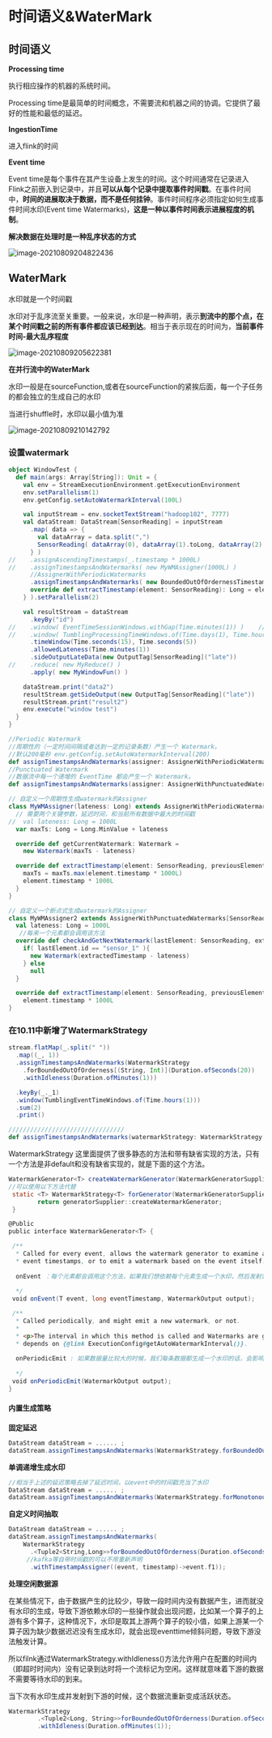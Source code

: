 # 时间语义&WaterMark

## 时间语义

**Processing time**

执行相应操作的机器的系统时间。

Processing time是最简单的时间概念，不需要流和机器之间的协调。它提供了最好的性能和最低的延迟。

**IngestionTime**

进入flink的时间

**Event time**

Event time是每个事件在其产生设备上发生的时间。这个时间通常在记录进入Flink之前嵌入到记录中，并且**可以从每个记录中提取事件时间戳**。在事件时间中，**时间的进展取决于数据，而不是任何挂钟**。事件时间程序必须指定如何生成事件时间水印(Event time Watermarks)，**这是一种以事件时间表示进展程度的机制**。

**解决数据在处理时是一种乱序状态的方式**

![image-20210809204822436](https://raw.githubusercontent.com/privking/king-note-images/master/img/note/image-20210809204822436-1628513302-c18c35.png)

## WaterMark

水印就是一个时间戳

水印对于乱序流至关重要。一般来说，水印是一种声明，表示**到流中的那个点，在某个时间戳之前的所有事件都应该已经到达**。相当于表示现在的时间为，**当前事件时间-最大乱序程度**

![image-20210809205622381](https://raw.githubusercontent.com/privking/king-note-images/master/img/note/image-20210809205622381-1628513782-4301b2.png)

**在并行流中的WaterMark**

水印一般是在sourceFunction,或者在sourceFunction的紧挨后面，每一个子任务的都会独立的生成自己的水印

当进行shuffle时，水印以最小值为准

![image-20210809210142792](https://raw.githubusercontent.com/privking/king-note-images/master/img/note/image-20210809210142792-1628514102-b5a1ec.png)

### 设置watermark

```scala
object WindowTest {
  def main(args: Array[String]): Unit = {
    val env = StreamExecutionEnvironment.getExecutionEnvironment
    env.setParallelism(1)
    env.getConfig.setAutoWatermarkInterval(100L)

    val inputStream = env.socketTextStream("hadoop102", 7777)
    val dataStream: DataStream[SensorReading] = inputStream
      .map( data => {
        val dataArray = data.split(",")
        SensorReading( dataArray(0), dataArray(1).toLong, dataArray(2).toDouble )
      } )
//    .assignAscendingTimestamps(_.timestamp * 1000L)
//    .assignTimestampsAndWatermarks( new MyWMAssigner(1000L) )
      //AssignerWithPeriodicWatermarks
      .assignTimestampsAndWatermarks( new BoundedOutOfOrdernessTimestampExtractor[SensorReading](Time.seconds(1)) {
      override def extractTimestamp(element: SensorReading): Long = element.timestamp * 1000L
    } ).setParallelism(2)

    val resultStream = dataStream
      .keyBy("id")
//    .window( EventTimeSessionWindows.withGap(Time.minutes(1)) )    // 会话窗口
//    .window( TumblingProcessingTimeWindows.of(Time.days(1), Time.hours(-8)) )
      .timeWindow(Time.seconds(15), Time.seconds(5))
      .allowedLateness(Time.minutes(1))
      .sideOutputLateData(new OutputTag[SensorReading]("late"))
//    .reduce( new MyReduce() )
      .apply( new MyWindowFun() )

    dataStream.print("data2")
    resultStream.getSideOutput(new OutputTag[SensorReading]("late"))
    resultStream.print("result2")
    env.execute("window test")
  }
}
```

```scala
//Periodic Watermark
//周期性的（一定时间间隔或者达到一定的记录条数）产生一个 Watermark。
//默认200毫秒 env.getConfig.setAutoWatermarkInterval(200)
def assignTimestampsAndWatermarks(assigner: AssignerWithPeriodicWatermarks[T]): DataStream[T] 
//Punctuated Watermark
//数据流中每一个递增的 EventTime 都会产生一个 Watermark。
def assignTimestampsAndWatermarks(assigner: AssignerWithPunctuatedWatermarks[T]): DataStream[T] 
```

```scala
// 自定义一个周期性生成watermark的Assigner
class MyWMAssigner(lateness: Long) extends AssignerWithPeriodicWatermarks[SensorReading]{
  // 需要两个关键参数，延迟时间，和当前所有数据中最大的时间戳
//  val lateness: Long = 1000L
  var maxTs: Long = Long.MinValue + lateness

  override def getCurrentWatermark: Watermark =
    new Watermark(maxTs - lateness)

  override def extractTimestamp(element: SensorReading, previousElementTimestamp: Long): Long = {
    maxTs = maxTs.max(element.timestamp * 1000L)
    element.timestamp * 1000L
  }
}

// 自定义一个断点式生成watermark的Assigner
class MyWMAssigner2 extends AssignerWithPunctuatedWatermarks[SensorReading]{
  val lateness: Long = 1000L
   //每来一个元素都会调用该方法
  override def checkAndGetNextWatermark(lastElement: SensorReading, extractedTimestamp: Long): Watermark = {
    if( lastElement.id == "sensor_1" ){
      new Watermark(extractedTimestamp - lateness)
    } else
      null
  }

  override def extractTimestamp(element: SensorReading, previousElementTimestamp: Long): Long =
    element.timestamp * 1000L
}
```

### 在10.11中新增了WatermarkStrategy

```scala
stream.flatMap(_.split(" "))
  .map((_, 1))
  .assignTimestampsAndWatermarks(WatermarkStrategy
    .forBoundedOutOfOrderness[(String, Int)](Duration.ofSeconds(20))
    .withIdleness(Duration.ofMinutes(1)))

  .keyBy(_._1)
  .window(TumblingEventTimeWindows.of(Time.hours(1)))
  .sum(2)
  .print()

////////////////////////////////
def assignTimestampsAndWatermarks(watermarkStrategy: WatermarkStrategy[T]): DataStream[T]
```

WatermarkStrategy 这里面提供了很多静态的方法和带有缺省实现的方法，只有一个方法是非default和没有缺省实现的，就是下面的这个方法。

```java
WatermarkGenerator<T> createWatermarkGenerator(WatermarkGeneratorSupplier.Context context);
//可以使用以下方法代替
 static <T> WatermarkStrategy<T> forGenerator(WatermarkGeneratorSupplier<T> generatorSupplier) {
        return generatorSupplier::createWatermarkGenerator;
 }
```

```scala
@Public
public interface WatermarkGenerator<T> {

 /**
  * Called for every event, allows the watermark generator to examine and remember the
  * event timestamps, or to emit a watermark based on the event itself.
  
  onEvent ：每个元素都会调用这个方法，如果我们想依赖每个元素生成一个水印，然后发射到下游(可选，就是看是否用output来收集水印)，我们可以实现这个方法.
  
  */
 void onEvent(T event, long eventTimestamp, WatermarkOutput output);

 /**
  * Called periodically, and might emit a new watermark, or not.
  *
  * <p>The interval in which this method is called and Watermarks are generated
  * depends on {@link ExecutionConfig#getAutoWatermarkInterval()}.
  
  onPeriodicEmit : 如果数据量比较大的时候，我们每条数据都生成一个水印的话，会影响性能，所以这里还有一个周期性生成水印的方法。这个水印的生成周期可以这样设置：env.getConfig().setAutoWatermarkInterval(5000L);
  
  */
 void onPeriodicEmit(WatermarkOutput output);
}
```

#### 内置生成策略

**固定延迟**

```scala
DataStream dataStream = ...... ;
dataStream.assignTimestampsAndWatermarks(WatermarkStrategy.forBoundedOutOfOrderness(Duration.ofSeconds(3)));
```

**单调递增生成水印**

```scala
//相当于上述的延迟策略去掉了延迟时间，以event中的时间戳充当了水印
DataStream dataStream = ...... ;
dataStream.assignTimestampsAndWatermarks(WatermarkStrategy.forMonotonousTimestamps());
```

**自定义时间抽取**

```scala
DataStream dataStream = ...... ;
dataStream.assignTimestampsAndWatermarks(
    WatermarkStrategy
      .<Tuple2<String,Long>>forBoundedOutOfOrderness(Duration.ofSeconds(5))
     //kafka等自带时间戳的可以不用重新声明
      .withTimestampAssigner((event, timestamp)->event.f1));
```

**处理空闲数据源**

在某些情况下，由于数据产生的比较少，导致一段时间内没有数据产生，进而就没有水印的生成，导致下游依赖水印的一些操作就会出现问题，比如某一个算子的上游有多个算子，这种情况下，水印是取其上游两个算子的较小值，如果上游某一个算子因为缺少数据迟迟没有生成水印，就会出现eventtime倾斜问题，导致下游没法触发计算。

所以filnk通过WatermarkStrategy.withIdleness()方法允许用户在配置的时间内（即超时时间内）没有记录到达时将一个流标记为空闲。这样就意味着下游的数据不需要等待水印的到来。

当下次有水印生成并发射到下游的时候，这个数据流重新变成活跃状态。

```scala
WatermarkStrategy
        .<Tuple2<Long, String>>forBoundedOutOfOrderness(Duration.ofSeconds(20))
        .withIdleness(Duration.ofMinutes(1));
```

